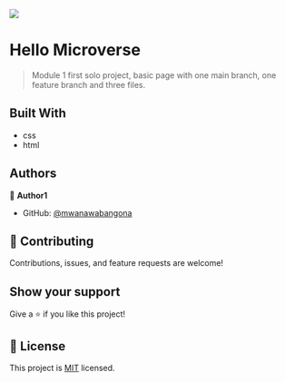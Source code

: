 ![](https://img.shields.io/badge/Microverse-blueviolet)

# Hello Microverse

> Module 1 first solo project, basic page with one main branch, one feature branch and three files.

<!--![screenshot](./app_screenshot.png)-->

<!--Additional description about the project and its features.-->

## Built With
- css
- html

<!--## Live Demo-->



<!--## Getting Started

**This is an example of how you may give instructions on setting up your project locally.**
**Modify this file to match your project, remove sections that don't apply. For example: delete the testing section if the currect project doesn't require testing.**


To get a local copy up and running follow these simple example steps.

### Prerequisites

### Setup

### Install

### Usage

### Run tests

### Deployment-->



## Authors

👤 **Author1**

- GitHub: [@mwanawabangona](https://github.com/mwanawabangona)


## 🤝 Contributing

Contributions, issues, and feature requests are welcome!

<!--Feel free to check the [issues page](../../issues/).-->

## Show your support

Give a ⭐️ if you like this project!

<!--## Acknowledgments-->


## 📝 License

This project is [MIT](./MIT.md) licensed.
